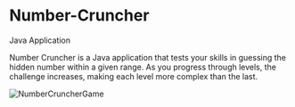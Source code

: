 # Number-Cruncher
Java Application 

Number Cruncher is a Java application that tests your skills in guessing the hidden number within a given range.  As you progress through levels, the challenge increases, making each level more complex than the last.

![NumberCruncherGame](https://github.com/Sebastian6277/Number-Cruncher/assets/145386525/ab225572-648b-4aad-8530-40808b32c008)
